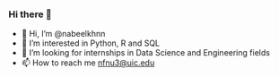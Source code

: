 ### Hi there 👋
- 👋 Hi, I’m @nabeelkhnn
- 👀 I’m interested in Python, R and SQL
- 🔭 I’m looking for internships in Data Science and Engineering fields
- 📫 How to reach me nfnu3@uic.edu

<!--
**nabeelkhnn/nabeelkhnn** is a ✨ _special_ ✨ repository because its `README.md` (this file) appears on your GitHub profile.

Here are some ideas to get you started:

- 🔭 I’m currently working on ...
- 🌱 I’m currently learning ...
- 👯 I’m looking to collaborate on ...
- 🤔 I’m looking for help with ...
- 💬 Ask me about ...
- 📫 How to reach me: ...
- 😄 Pronouns: ...
- ⚡ Fun fact: ...
-->
